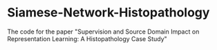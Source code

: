 # Siamese-Network-Histopathology
The code for the paper "Supervision and Source Domain Impact on Representation Learning: A Histopathology Case Study"
